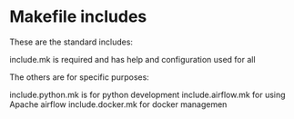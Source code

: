 # Makefile includes
These are the standard includes:

include.mk is required and has help and configuration used for all

The others are for specific purposes:

include.python.mk is for python development
include.airflow.mk for using Apache airflow
include.docker.mk for docker managemen
